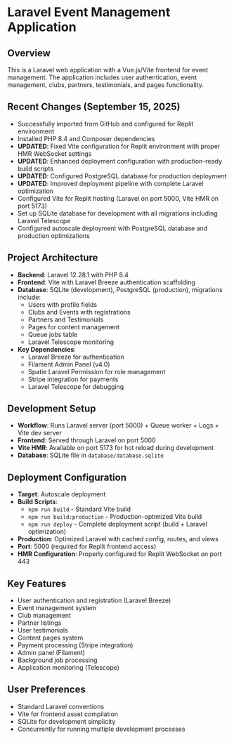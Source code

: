 # Laravel Event Management Application

## Overview
This is a Laravel web application with a Vue.js/Vite frontend for event management. The application includes user authentication, event management, clubs, partners, testimonials, and pages functionality.

## Recent Changes (September 15, 2025)
- Successfully imported from GitHub and configured for Replit environment
- Installed PHP 8.4 and Composer dependencies
- **UPDATED**: Fixed Vite configuration for Replit environment with proper HMR WebSocket settings
- **UPDATED**: Enhanced deployment configuration with production-ready build scripts
- **UPDATED**: Configured PostgreSQL database for production deployment
- **UPDATED**: Improved deployment pipeline with complete Laravel optimization
- Configured Vite for Replit hosting (Laravel on port 5000, Vite HMR on port 5173)
- Set up SQLite database for development with all migrations including Laravel Telescope
- Configured autoscale deployment with PostgreSQL database and production optimizations

## Project Architecture
- **Backend**: Laravel 12.28.1 with PHP 8.4
- **Frontend**: Vite with Laravel Breeze authentication scaffolding
- **Database**: SQLite (development), PostgreSQL (production), migrations include:
  - Users with profile fields
  - Clubs and Events with registrations
  - Partners and Testimonials
  - Pages for content management
  - Queue jobs table
  - Laravel Telescope monitoring
- **Key Dependencies**:
  - Laravel Breeze for authentication
  - Filament Admin Panel (v4.0)
  - Spatie Laravel Permission for role management
  - Stripe integration for payments
  - Laravel Telescope for debugging

## Development Setup
- **Workflow**: Runs Laravel server (port 5000) + Queue worker + Logs + Vite dev server
- **Frontend**: Served through Laravel on port 5000
- **Vite HMR**: Available on port 5173 for hot reload during development
- **Database**: SQLite file in `database/database.sqlite`

## Deployment Configuration
- **Target**: Autoscale deployment
- **Build Scripts**:
  - `npm run build` - Standard Vite build
  - `npm run build:production` - Production-optimized Vite build
  - `npm run deploy` - Complete deployment script (build + Laravel optimization)
- **Production**: Optimized Laravel with cached config, routes, and views
- **Port**: 5000 (required for Replit frontend access)
- **HMR Configuration**: Properly configured for Replit WebSocket on port 443

## Key Features
- User authentication and registration (Laravel Breeze)
- Event management system
- Club management
- Partner listings
- User testimonials
- Content pages system
- Payment processing (Stripe integration)
- Admin panel (Filament)
- Background job processing
- Application monitoring (Telescope)

## User Preferences
- Standard Laravel conventions
- Vite for frontend asset compilation
- SQLite for development simplicity
- Concurrently for running multiple development processes